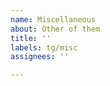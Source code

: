 ```yaml
---
name: Miscellaneous
about: Other of them
title: ''
labels: tg/misc
assignees: ''

---
```


<!--
First, add an action tag (act/*).

Then write edit summary and purpose here.
-->
